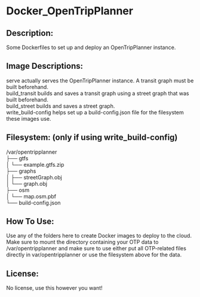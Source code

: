 # Docker_OpenTripPlanner
## Description:
Some Dockerfiles to set up and deploy an OpenTripPlanner instance.
## Image Descriptions:
serve actually serves the OpenTripPlanner instance. A transit graph must be built beforehand.  
build_transit builds and saves a transit graph using a street graph that was built beforehand.  
build_street builds and saves a street graph.  
write_build-config helps set up a build-config.json file for the filesystem these images use.
## Filesystem: (only if using write_build-config)
/var/opentripplanner  
├── gtfs  
│   └── example.gtfs.zip  
├── graphs  
│   ├── streetGraph.obj  
│   └── graph.obj  
├── osm  
│   └── map.osm.pbf  
└── build-config.json  
## How To Use:
Use any of the folders here to create Docker images to deploy to the cloud. Make sure to mount the directory containing your OTP data to /var/opentripplanner and make sure to use either put all OTP-related files directly in var/opentripplanner or use the filesystem above for the data.
## License:
No license, use this however you want!

